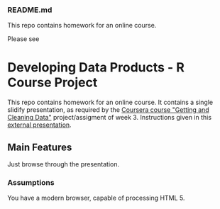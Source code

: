 ### README.md

This repo contains homework for an online course.


Please see []()

Developing Data Products - R Course Project
=======================

This repo contains homework for an online course.
It contains a single slidify presentation, as required by  the [Coursera course "Getting and Cleaning Data"][1] project/assigment of week 3.
Instructions given in this [external presentation][2].   

Main Features
-------------
Just  browse through the presentation.


### Assumptions

You have a modern browser, capable of processing HTML 5.

 [1]: http://datasciencespecialization.github.io/ddp/
 [2]: http://rpubs.com/thoughtfulbloke/25103
